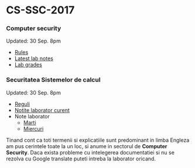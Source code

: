 # CS-SSC-2017


### Computer security 
Updated: 30 Sep. 8pm

- [Rules](./english/README.md)
- [Latest lab notes](./english/week-02.md) 
- [Lab grades](https://docs.google.com/spreadsheets/d/1QIXVsl0xkdBPtROjmkI7Fu-8IuidCkD3Ni_2N5Vr_us/edit?usp=sharing)

### Securitatea Sistemelor de calcul
Updated: 30 Sep. 8pm

- [Reguli](./romana/README.md)
- [Notite laborator curent](./english/week-02.md)
- Note laborator
  - [Marti](https://docs.google.com/spreadsheets/d/1QIXVsl0xkdBPtROjmkI7Fu-8IuidCkD3Ni_2N5Vr_us/edit?usp=sharing)
  - [Miercuri](https://docs.google.com/spreadsheets/d/1-31liy_LSfG1G8H2W64Dw1kGQbfv8q1aMWMTWDzBvdM/edit?usp=sharing)

Tinand cont ca toti termenii si explicatiile sunt predominant in limba Engleza am pus cerintele toate la un loc,
si anume in sectorul de **Computer Security**.
Daca exista probleme cu intelegerea documentatiei si nu se rezolva cu Google translate puteti intreba la laborator oricand.
